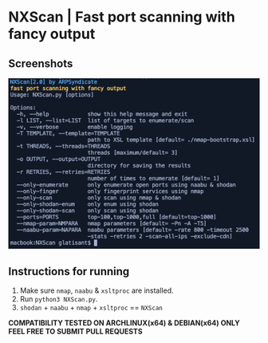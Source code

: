 # NXScan | Fast port scanning with fancy output

## Screenshots
![NXScan](NXScan.png)

## Instructions for running
1. Make sure `nmap`, `naabu` & `xsltproc` are installed.<br>
2. Run `python3 NXScan.py`. <br>
3. `shodan` + `naabu` + `nmap` + `xsltproc` == `NXScan`

**COMPATIBILITY TESTED ON ARCHLINUX(x64) & DEBIAN(x64) ONLY**<br>
**FEEL FREE TO SUBMIT PULL REQUESTS**
